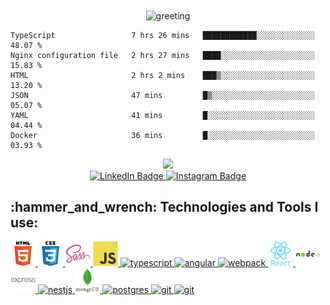 <div align="center">
 <img src="https://i.imgur.com/IB7gdBG.gif" alt="greeting" align="center"></img>
</div>

<!--START_SECTION:waka-->

```text
TypeScript                 7 hrs 26 mins   ████████████░░░░░░░░░░░░░   48.07 %
Nginx configuration file   2 hrs 27 mins   ████░░░░░░░░░░░░░░░░░░░░░   15.83 %
HTML                       2 hrs 2 mins    ███▒░░░░░░░░░░░░░░░░░░░░░   13.20 %
JSON                       47 mins         █▒░░░░░░░░░░░░░░░░░░░░░░░   05.07 %
YAML                       41 mins         █░░░░░░░░░░░░░░░░░░░░░░░░   04.44 %
Docker                     36 mins         █░░░░░░░░░░░░░░░░░░░░░░░░   03.93 %
```

<!--END_SECTION:waka-->

<div id="header" align="center">
  <img src="https://media.giphy.com/media/M9gbBd9nbDrOTu1Mqx/giphy.gif" width="100"/>
  <div id="badges">
   <a href="https://www.linkedin.com/in/vladislav-marchenko-ba9004216/" target="_blank">
     <img src="https://img.shields.io/badge/LinkedIn-blue?style=for-the-badge&logo=linkedin&logoColor=white" alt="LinkedIn Badge"/>
   </a>
   <a href="https://instagram.com/weksik" target="_blank">
     <img src="https://img.shields.io/badge/Instagram-red?logo=instagram&logoColor=white&style=for-the-badge" alt="Instagram Badge"/>
   </a>
 </div>
</div>

<h2 align="left">:hammer_and_wrench: Technologies and Tools I use:</h2>
<p align="left">
    <a href="https://www.w3.org/html/" target="_blank">
      <img src="https://raw.githubusercontent.com/devicons/devicon/master/icons/html5/html5-original-wordmark.svg" alt="html5" width="40" height="40"/>
    </a>
    <a href="https://www.w3schools.com/css/" target="_blank">
     <img src="https://raw.githubusercontent.com/devicons/devicon/master/icons/css3/css3-original-wordmark.svg" alt="css3" width="40" height="40"/>
    </a>
    <a href="https://sass-lang.com" target="_blank">
     <img src="https://raw.githubusercontent.com/devicons/devicon/master/icons/sass/sass-original.svg" alt="sass" width="40" height="40"/>
    </a>
    <a href="https://developer.mozilla.org/en-US/docs/Web/JavaScript" target="_blank">
     <img src="https://raw.githubusercontent.com/devicons/devicon/master/icons/javascript/javascript-original.svg" alt="javascript" width="40" height="40"/>
    </a>
    <a href="https://www.typescriptlang.org/">
     <img src="https://www.vectorlogo.zone/logos/typescriptlang/typescriptlang-icon.svg" alt="typescript" width="40" height="40"/>
    </a>
    <a href="https://angular.io/" target="_blank">
     <img src="https://www.vectorlogo.zone/logos/angular/angular-icon.svg" alt="angular" width="40" height="40"/>
    </a>
    <a href="https://webpack.js.org/" target="_blank">
     <img src="https://www.vectorlogo.zone/logos/js_webpack/js_webpack-icon.svg" alt="webpack" width="40" height="40"/>
    </a>
    <a href="https://reactjs.org/" target="_blank">
     <img src="https://raw.githubusercontent.com/devicons/devicon/master/icons/react/react-original-wordmark.svg" alt="react" width="40" height="40"/>
    </a>
    <a href="https://nodejs.org" target="_blank">
     <img src="https://raw.githubusercontent.com/devicons/devicon/master/icons/nodejs/nodejs-original-wordmark.svg" alt="nodejs" width="40" height="40"/>
    </a>
    <a href="https://expressjs.com" target="_blank">
     <img src="https://raw.githubusercontent.com/devicons/devicon/master/icons/express/express-original-wordmark.svg" alt="express" width="40" height="40"/>
    </a>
    <a href="https://nestjs.com/" target="_blank">
     <img src="https://www.vectorlogo.zone/logos/nestjs/nestjs-icon.svg" alt="nestjs" width="40" height="40"/>
    </a>
    <a href="https://www.mongodb.com/" target="_blank">
     <img src="https://raw.githubusercontent.com/devicons/devicon/master/icons/mongodb/mongodb-original-wordmark.svg" alt="mongodb" width="40" height="40"/>
    </a>
    <a href="https://www.postgresql.org/" target="_blank">
     <img src="https://www.vectorlogo.zone/logos/postgresql/postgresql-icon.svg" alt="postgres" width="40" height="40"/>
    </a>
    <a href="https://git-scm.com/" target="_blank">
     <img src="https://www.vectorlogo.zone/logos/git-scm/git-scm-icon.svg" alt="git" width="40" height="40"/>
    </a>
    <a href="https://www.gitkraken.com/invite/aT7tYrLP" target="_blank">
     <img src="https://www.vectorlogo.zone/logos/gitkraken/gitkraken-icon.svg" alt="git" width="40" height="40"/>
    </a>
</p>
